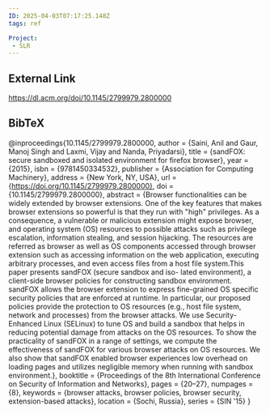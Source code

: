 ```yaml
---
ID: 2025-04-03T07:17:25.148Z
tags: ref

Project:
 - SLR
---
```

## External Link

https://dl.acm.org/doi/10.1145/2799979.2800000

## BibTeX

@inproceedings{10.1145/2799979.2800000, author = {Saini, Anil and Gaur, Manoj Singh and Laxmi, Vijay and Nanda, Priyadarsi}, title = {sandFOX: secure sandboxed and isolated environment for firefox browser}, year = {2015}, isbn = {9781450334532}, publisher = {Association for Computing Machinery}, address = {New York, NY, USA}, url = {https://doi.org/10.1145/2799979.2800000}, doi = {10.1145/2799979.2800000}, abstract = {Browser functionalities can be widely extended by browser extensions. One of the key features that makes browser extensions so powerful is that they run with "high" privileges. As a consequence, a vulnerable or malicious extension might expose browser, and operating system (OS) resources to possible attacks such as privilege escalation, information stealing, and session hijacking. The resources are referred as browser as well as OS components accessed through browser extension such as accessing information on the web application, executing arbitrary processes, and even access files from a host file system.This paper presents sandFOX (secure sandbox and iso- lated environment), a client-side browser policies for constructing sandbox environment. sandFOX allows the browser extension to express fine-grained OS specific security policies that are enforced at runtime. In particular, our proposed policies provide the protection to OS resources (e.g., host file system, network and processes) from the browser attacks. We use Security-Enhanced Linux (SELinux) to tune OS and build a sandbox that helps in reducing potential damage from attacks on the OS resources. To show the practicality of sandFOX in a range of settings, we compute the effectiveness of sandFOX for various browser attacks on OS resources. We also show that sandFOX enabled browser experiences low overhead on loading pages and utilizes negligible memory when running with sandbox environment.}, booktitle = {Proceedings of the 8th International Conference on Security of Information and Networks}, pages = {20–27}, numpages = {8}, keywords = {browser attacks, browser policies, browser security, extension-based attacks}, location = {Sochi, Russia}, series = {SIN '15} }
